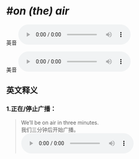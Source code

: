 # ***\#on (the) air*** 
英音
<audio src="./media/on the air1_AAC.aac" controls="controls"></audio>

美音
<audio src="./media/on the air2_AAC.aac" controls="controls"></audio>



  

英文释义
---
### 1.**正在/停止广播：**  

 > We’ll be on air in three minutes.   
 > 我们三分钟后开始广播。    
<audio src="./media/6-air.aac" controls="controls"></audio>


